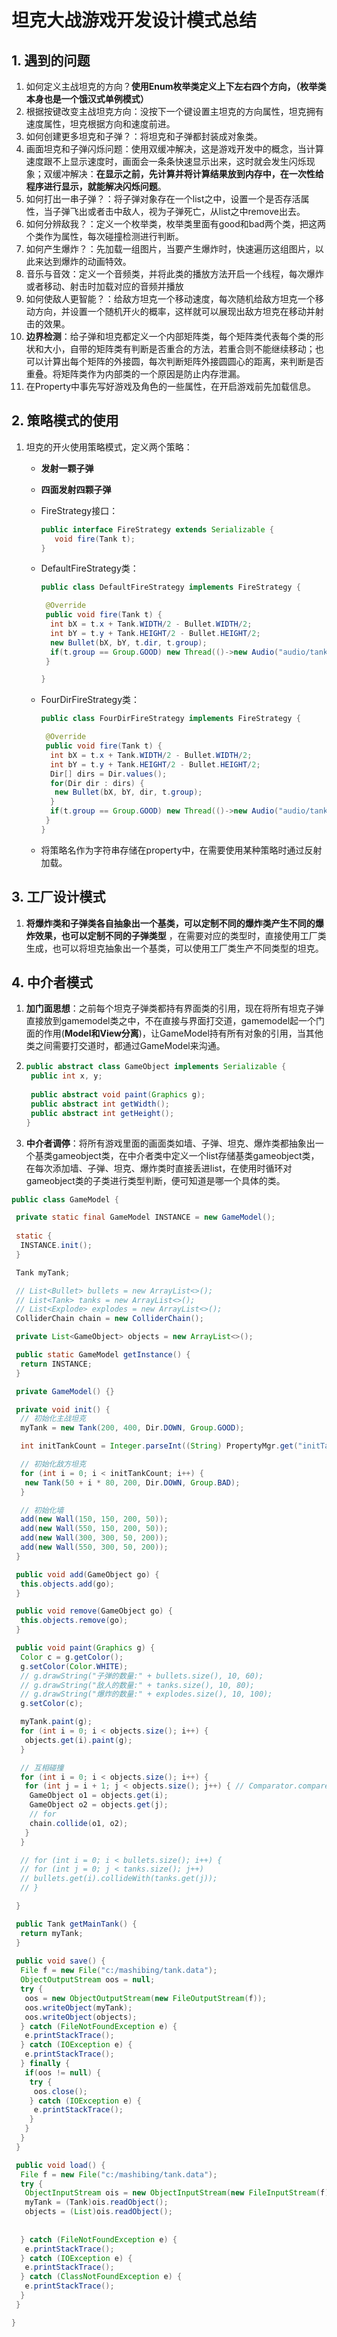 # 坦克大战游戏开发设计模式总结

## 1. 遇到的问题

1. 如何定义主战坦克的方向？**使用Enum枚举类定义上下左右四个方向，（枚举类本身也是一个饿汉式单例模式）**
2. 根据按键改变主战坦克方向：没按下一个键设置主坦克的方向属性，坦克拥有速度属性，坦克根据方向和速度前进。
3. 如何创建更多坦克和子弹？：将坦克和子弹都封装成对象类。
4. 画面坦克和子弹闪烁问题：使用双缓冲解决，这是游戏开发中的概念，当计算速度跟不上显示速度时，画面会一条条快速显示出来，这时就会发生闪烁现象；双缓冲解决：**在显示之前，先计算并将计算结果放到内存中，在一次性给程序进行显示，就能解决闪烁问题**。
5. 如何打出一串子弹？：将子弹对象存在一个list之中，设置一个是否存活属性，当子弹飞出或者击中敌人，视为子弹死亡，从list之中remove出去。
6. 如何分辨敌我？：定义一个枚举类，枚举类里面有good和bad两个类，把这两个类作为属性，每次碰撞检测进行判断。
7. 如何产生爆炸？：先加载一组图片，当要产生爆炸时，快速遍历这组图片，以此来达到爆炸的动画特效。
8. 音乐与音效：定义一个音频类，并将此类的播放方法开启一个线程，每次爆炸或者移动、射击时加载对应的音频并播放
9. 如何使敌人更智能？：给敌方坦克一个移动速度，每次随机给敌方坦克一个移动方向，并设置一个随机开火的概率，这样就可以展现出敌方坦克在移动并射击的效果。
10. **边界检测**：给子弹和坦克都定义一个内部矩阵类，每个矩阵类代表每个类的形状和大小，自带的矩阵类有判断是否重合的方法，若重合则不能继续移动；也可以计算出每个矩阵的外接圆，每次判断矩阵外接圆圆心的距离，来判断是否重叠。将矩阵类作为内部类的一个原因是防止内存泄漏。
11. 在Property中事先写好游戏及角色的一些属性，在开启游戏前先加载信息。

## 2. 策略模式的使用

1. 坦克的开火使用策略模式，定义两个策略：

   + **发射一颗子弹**

   + **四面发射四颗子弹**

   + FireStrategy接口：

     ```java
     public interface FireStrategy extends Serializable {
     	void fire(Tank t);
     }
     ```

   + DefaultFireStrategy类：

     ```java
     public class DefaultFireStrategy implements FireStrategy {
     
      @Override
      public void fire(Tank t) {
       int bX = t.x + Tank.WIDTH/2 - Bullet.WIDTH/2;
       int bY = t.y + Tank.HEIGHT/2 - Bullet.HEIGHT/2;
       new Bullet(bX, bY, t.dir, t.group);
       if(t.group == Group.GOOD) new Thread(()->new Audio("audio/tank_fire.wav").play()).start();
      }
     
     }
     ```

   + FourDirFireStrategy类：

     ```java
     public class FourDirFireStrategy implements FireStrategy {
     
      @Override
      public void fire(Tank t) {
       int bX = t.x + Tank.WIDTH/2 - Bullet.WIDTH/2;
       int bY = t.y + Tank.HEIGHT/2 - Bullet.HEIGHT/2;
       Dir[] dirs = Dir.values();
       for(Dir dir : dirs) {
        new Bullet(bX, bY, dir, t.group);
       }
       if(t.group == Group.GOOD) new Thread(()->new Audio("audio/tank_fire.wav").play()).start();
      }
     }
     ```

   + 将策略名作为字符串存储在property中，在需要使用某种策略时通过反射加载。

## 3. 工厂设计模式

1. **将爆炸类和子弹类各自抽象出一个基类，可以定制不同的爆炸类产生不同的爆炸效果，也可以定制不同的子弹类型** ，在需要对应的类型时，直接使用工厂类生成，也可以将坦克抽象出一个基类，可以使用工厂类生产不同类型的坦克。

## 4. 中介者模式

1. **加门面思想**：之前每个坦克子弹类都持有界面类的引用，现在将所有坦克子弹直接放到gamemodel类之中，不在直接与界面打交道，gamemodel起一个门面的作用(**Model和View分离**)，让GameModel持有所有对象的引用，当其他类之间需要打交道时，都通过GameModel来沟通。

2. ```java
   public abstract class GameObject implements Serializable {
   	public int x, y;
   	
   	public abstract void paint(Graphics g);
   	public abstract int getWidth();
   	public abstract int getHeight();
   }
   ```

3. **中介者调停**：将所有游戏里面的画面类如墙、子弹、坦克、爆炸类都抽象出一个基类gameobject类，在中介者类中定义一个list存储基类gameobject类，在每次添加墙、子弹、坦克、爆炸类时直接丢进list，在使用时循环对gameobject类的子类进行类型判断，便可知道是哪一个具体的类。

```java
public class GameModel {

 private static final GameModel INSTANCE = new GameModel();
 
 static {
  INSTANCE.init();
 }

 Tank myTank;

 // List<Bullet> bullets = new ArrayList<>();
 // List<Tank> tanks = new ArrayList<>();
 // List<Explode> explodes = new ArrayList<>();
 ColliderChain chain = new ColliderChain();

 private List<GameObject> objects = new ArrayList<>();

 public static GameModel getInstance() {
  return INSTANCE;
 }

 private GameModel() {}

 private void init() {
  // 初始化主战坦克
  myTank = new Tank(200, 400, Dir.DOWN, Group.GOOD);

  int initTankCount = Integer.parseInt((String) PropertyMgr.get("initTankCount"));

  // 初始化敌方坦克
  for (int i = 0; i < initTankCount; i++) {
   new Tank(50 + i * 80, 200, Dir.DOWN, Group.BAD);
  }

  // 初始化墙
  add(new Wall(150, 150, 200, 50));
  add(new Wall(550, 150, 200, 50));
  add(new Wall(300, 300, 50, 200));
  add(new Wall(550, 300, 50, 200));
 }

 public void add(GameObject go) {
  this.objects.add(go);
 }

 public void remove(GameObject go) {
  this.objects.remove(go);
 }

 public void paint(Graphics g) {
  Color c = g.getColor();
  g.setColor(Color.WHITE);
  // g.drawString("子弹的数量:" + bullets.size(), 10, 60);
  // g.drawString("敌人的数量:" + tanks.size(), 10, 80);
  // g.drawString("爆炸的数量:" + explodes.size(), 10, 100);
  g.setColor(c);

  myTank.paint(g);
  for (int i = 0; i < objects.size(); i++) {
   objects.get(i).paint(g);
  }

  // 互相碰撞
  for (int i = 0; i < objects.size(); i++) {
   for (int j = i + 1; j < objects.size(); j++) { // Comparator.compare(o1,o2)
    GameObject o1 = objects.get(i);
    GameObject o2 = objects.get(j);
    // for
    chain.collide(o1, o2);
   }
  }

  // for (int i = 0; i < bullets.size(); i++) {
  // for (int j = 0; j < tanks.size(); j++)
  // bullets.get(i).collideWith(tanks.get(j));
  // }

 }

 public Tank getMainTank() {
  return myTank;
 }
 
 public void save() {
  File f = new File("c:/mashibing/tank.data");
  ObjectOutputStream oos = null;
  try {
   oos = new ObjectOutputStream(new FileOutputStream(f));
   oos.writeObject(myTank);
   oos.writeObject(objects);
  } catch (FileNotFoundException e) {
   e.printStackTrace();
  } catch (IOException e) {
   e.printStackTrace();
  } finally {
   if(oos != null) {
    try {
     oos.close();
    } catch (IOException e) {
     e.printStackTrace();
    }
   }
  }
 }

 public void load() {
  File f = new File("c:/mashibing/tank.data");
  try {
   ObjectInputStream ois = new ObjectInputStream(new FileInputStream(f));
   myTank = (Tank)ois.readObject();
   objects = (List)ois.readObject();
   
   
  } catch (FileNotFoundException e) {
   e.printStackTrace();
  } catch (IOException e) {
   e.printStackTrace();
  } catch (ClassNotFoundException e) {
   e.printStackTrace();
  }
 }

}
```



